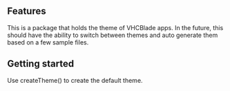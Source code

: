 ## Features

This is a package that holds the theme of VHCBlade apps. In the future, this should have the ability to switch between themes and auto generate them based on a few sample files.

## Getting started

Use createTheme() to create the default theme.